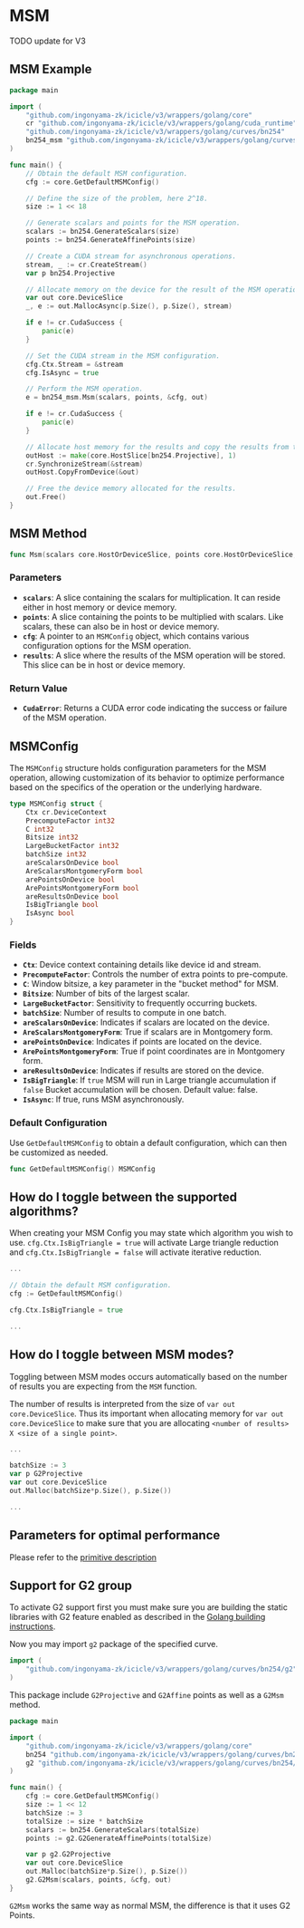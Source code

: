# MSM

TODO update for V3

## MSM Example

```go
package main

import (
	"github.com/ingonyama-zk/icicle/v3/wrappers/golang/core"
	cr "github.com/ingonyama-zk/icicle/v3/wrappers/golang/cuda_runtime"
	"github.com/ingonyama-zk/icicle/v3/wrappers/golang/curves/bn254"
	bn254_msm "github.com/ingonyama-zk/icicle/v3/wrappers/golang/curves/bn254/msm"
)

func main() {
	// Obtain the default MSM configuration.
	cfg := core.GetDefaultMSMConfig()

	// Define the size of the problem, here 2^18.
	size := 1 << 18

	// Generate scalars and points for the MSM operation.
	scalars := bn254.GenerateScalars(size)
	points := bn254.GenerateAffinePoints(size)

	// Create a CUDA stream for asynchronous operations.
	stream, _ := cr.CreateStream()
	var p bn254.Projective

	// Allocate memory on the device for the result of the MSM operation.
	var out core.DeviceSlice
	_, e := out.MallocAsync(p.Size(), p.Size(), stream)

	if e != cr.CudaSuccess {
		panic(e)
	}

	// Set the CUDA stream in the MSM configuration.
	cfg.Ctx.Stream = &stream
	cfg.IsAsync = true

	// Perform the MSM operation.
	e = bn254_msm.Msm(scalars, points, &cfg, out)

	if e != cr.CudaSuccess {
		panic(e)
	}

	// Allocate host memory for the results and copy the results from the device.
	outHost := make(core.HostSlice[bn254.Projective], 1)
	cr.SynchronizeStream(&stream)
	outHost.CopyFromDevice(&out)

	// Free the device memory allocated for the results.
	out.Free()
}

```

## MSM Method

```go
func Msm(scalars core.HostOrDeviceSlice, points core.HostOrDeviceSlice, cfg *core.MSMConfig, results core.HostOrDeviceSlice) cr.CudaError
```

### Parameters

- **`scalars`**: A slice containing the scalars for multiplication. It can reside either in host memory or device memory.
- **`points`**: A slice containing the points to be multiplied with scalars. Like scalars, these can also be in host or device memory.
- **`cfg`**: A pointer to an `MSMConfig` object, which contains various configuration options for the MSM operation.
- **`results`**: A slice where the results of the MSM operation will be stored. This slice can be in host or device memory.

### Return Value

- **`CudaError`**: Returns a CUDA error code indicating the success or failure of the MSM operation.

## MSMConfig

The `MSMConfig` structure holds configuration parameters for the MSM operation, allowing customization of its behavior to optimize performance based on the specifics of the operation or the underlying hardware.

```go
type MSMConfig struct {
    Ctx cr.DeviceContext
    PrecomputeFactor int32
    C int32
    Bitsize int32
    LargeBucketFactor int32
    batchSize int32
    areScalarsOnDevice bool
    AreScalarsMontgomeryForm bool
    arePointsOnDevice bool
    ArePointsMontgomeryForm bool
    areResultsOnDevice bool
    IsBigTriangle bool
    IsAsync bool
}
```

### Fields

- **`Ctx`**: Device context containing details like device id and stream.
- **`PrecomputeFactor`**: Controls the number of extra points to pre-compute.
- **`C`**: Window bitsize, a key parameter in the "bucket method" for MSM.
- **`Bitsize`**: Number of bits of the largest scalar.
- **`LargeBucketFactor`**: Sensitivity to frequently occurring buckets.
- **`batchSize`**: Number of results to compute in one batch.
- **`areScalarsOnDevice`**: Indicates if scalars are located on the device.
- **`AreScalarsMontgomeryForm`**: True if scalars are in Montgomery form.
- **`arePointsOnDevice`**: Indicates if points are located on the device.
- **`ArePointsMontgomeryForm`**: True if point coordinates are in Montgomery form.
- **`areResultsOnDevice`**: Indicates if results are stored on the device.
- **`IsBigTriangle`**: If `true` MSM will run in Large triangle accumulation if `false` Bucket accumulation will be chosen. Default value: false.
- **`IsAsync`**: If true, runs MSM asynchronously.

### Default Configuration

Use `GetDefaultMSMConfig` to obtain a default configuration, which can then be customized as needed.

```go
func GetDefaultMSMConfig() MSMConfig
```

## How do I toggle between the supported algorithms?

When creating your MSM Config you may state which algorithm you wish to use. `cfg.Ctx.IsBigTriangle = true` will activate Large triangle reduction and `cfg.Ctx.IsBigTriangle = false` will activate iterative reduction.

```go
...

// Obtain the default MSM configuration.
cfg := GetDefaultMSMConfig()

cfg.Ctx.IsBigTriangle = true

...
```

## How do I toggle between MSM modes?

Toggling between MSM modes occurs automatically based on the number of results you are expecting from the `MSM` function.

The number of results is interpreted from the size of `var out core.DeviceSlice`. Thus its important when allocating memory for `var out core.DeviceSlice` to make sure that you are allocating `<number of results> X <size of a single point>`.

```go
... 

batchSize := 3
var p G2Projective
var out core.DeviceSlice
out.Malloc(batchSize*p.Size(), p.Size())

...
```

## Parameters for optimal performance

Please refer to the [primitive description](../primitives/msm#choosing-optimal-parameters)

## Support for G2 group

To activate G2 support first you must make sure you are building the static libraries with G2 feature enabled as described in the [Golang building instructions](../golang-bindings.md#using-icicle-golang-bindings-in-your-project).

Now you may import `g2` package of the specified curve.

```go
import (
    "github.com/ingonyama-zk/icicle/v3/wrappers/golang/curves/bn254/g2"
)
```

This package include `G2Projective` and `G2Affine` points as well as a `G2Msm` method.

```go
package main

import (
	"github.com/ingonyama-zk/icicle/v3/wrappers/golang/core"
	bn254 "github.com/ingonyama-zk/icicle/v3/wrappers/golang/curves/bn254"
	g2 "github.com/ingonyama-zk/icicle/v3/wrappers/golang/curves/bn254/g2"
)

func main() {
	cfg := core.GetDefaultMSMConfig()
	size := 1 << 12
	batchSize := 3
	totalSize := size * batchSize
	scalars := bn254.GenerateScalars(totalSize)
	points := g2.G2GenerateAffinePoints(totalSize)

	var p g2.G2Projective
	var out core.DeviceSlice
	out.Malloc(batchSize*p.Size(), p.Size())
	g2.G2Msm(scalars, points, &cfg, out)
}

```

`G2Msm` works the same way as normal MSM, the difference is that it uses G2 Points.
